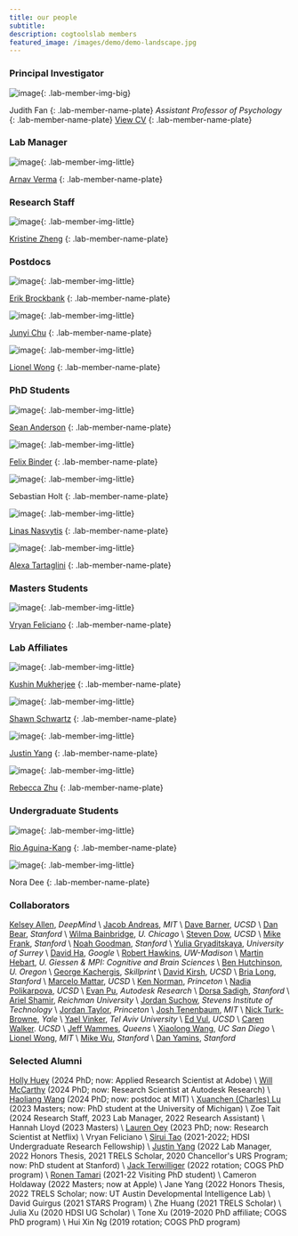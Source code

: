 ```yaml
---
title: our people
subtitle: 
description: cogtoolslab members
featured_image: /images/demo/demo-landscape.jpg
---
```


### Principal Investigator

![image]({{site.baseurl}}/images/people/FanJE_photo.jpg){: .lab-member-img-big}

Judith Fan
{: .lab-member-name-plate}
_Assistant Professor of Psychology_
{: .lab-member-name-plate}
<a href="{{site.url}}/cv/FanJudith_CV.pdf" target="_blank" rel="noopener noreferrer">View CV</a>
{: .lab-member-name-plate}

### Lab Manager

![image]({{site.baseurl}}/images/people/VermaA_photo.jpeg){: .lab-member-img-little}

[Arnav Verma](https://www.arnavverma.com/)
{: .lab-member-name-plate}

### Research Staff

![image]({{site.baseurl}}/images/people/ZhengK_photo.jpg){: .lab-member-img-little}

[Kristine Zheng](https://kristinezheng.github.io/ )
{: .lab-member-name-plate}


### Postdocs

![image]({{site.baseurl}}/images/people/BrockbankE_photo.jpg){: .lab-member-img-little}

[Erik Brockbank](https://www.erikbrockbank.com/)
{: .lab-member-name-plate}

![image]({{site.baseurl}}/images/people/ChuJ_photo.png){: .lab-member-img-little}

[Junyi Chu](https://jchu10.github.io/)
{: .lab-member-name-plate}

![image]({{site.baseurl}}/images/people/WongL_photo.png){: .lab-member-img-little}

[Lionel Wong](https://web.mit.edu/zyzzyva/www/academic.html)
{: .lab-member-name-plate}

### PhD Students

![image]({{site.baseurl}}/images/people/AndersonS_photo.png){: .lab-member-img-little}

[Sean Anderson](https://spascience.github.io/)
{: .lab-member-name-plate}

![image]({{site.baseurl}}/images/people/BinderF_photo.png){: .lab-member-img-little}

[Felix Binder](http://ac.felixbinder.net/)
{: .lab-member-name-plate}

![image]({{site.baseurl}}/images/people/HoltS_photo.jpg){: .lab-member-img-little}

Sebastian Holt
{: .lab-member-name-plate}

![image]({{site.baseurl}}/images/people/NasvytisL_photo.jpg){: .lab-member-img-little}

[Linas Nasvytis](https://linasnasvytis.com)
{: .lab-member-name-plate}

![image]({{site.baseurl}}/images/people/TartagliniA_photo.png){: .lab-member-img-little}

[Alexa Tartaglini](https://www.alexatartaglini.com/)
{: .lab-member-name-plate}

### Masters Students

![image]({{site.baseurl}}/images/people/FelicianoV_photo.jpg){: .lab-member-img-little}

[Vryan Feliciano](https://www.linkedin.com/in/vryan-feliciano/)
{: .lab-member-name-plate}

### Lab Affiliates

![image]({{site.baseurl}}/images/people/MukherjeeK_photo.jpg){: .lab-member-img-little}

[Kushin Mukherjee](https://kushinm.github.io/)
{: .lab-member-name-plate}

![image]({{site.baseurl}}/images/people/SchwartzS_photo.jpg){: .lab-member-img-little}

[Shawn Schwartz](https://shawnschwartz.com/)
{: .lab-member-name-plate}

![image]({{site.baseurl}}/images/people/YangJ_photo.jpg){: .lab-member-img-little}

[Justin Yang](https://justintheyang.github.io/)
{: .lab-member-name-plate}

![image]({{site.baseurl}}/images/people/ZhuR_photo.jpg){: .lab-member-img-little}

[Rebecca Zhu](https://profiles.stanford.edu/rebecca-zhu)
{: .lab-member-name-plate}

### Undergraduate Students

![image]({{site.baseurl}}/images/people/AguinaKangR_photo.jpeg){: .lab-member-img-little}

[Rio Aguina-Kang](https://www.linkedin.com/in/raguinak/)
{: .lab-member-name-plate}

![image]({{site.baseurl}}/images/people/DeeN_photo.png){: .lab-member-img-little}

Nora Dee
{: .lab-member-name-plate}

### Collaborators
[Kelsey Allen](https://web.mit.edu/krallen/www/), _DeepMind_ \\
[Jacob Andreas](https://www.mit.edu/~jda/), _MIT_ \\
[Dave Barner](http://www.ladlab.com/), _UCSD_ \\
[Dan Bear](http://neuroailab.stanford.edu/), _Stanford_ \\
[Wilma Bainbridge](https://brainbridgelab.uchicago.edu/), _U. Chicago_ \\
[Steven Dow](http://spdow.ucsd.edu/), _UCSD_ \\
[Mike Frank](https://web.stanford.edu/~mcfrank/), _Stanford_ \\
[Noah Goodman](https://cocolab.stanford.edu/), _Stanford_ \\
[Yulia Gryaditskaya](https://yulia.gryaditskaya.com/), _University of Surrey_ \\
[David Ha](http://otoro.net/), _Google_ \\
[Robert Hawkins](https://rdhawkins.com/), _UW-Madison_ \\
[Martin Hebart](http://martin-hebart.de/), _U. Giessen & MPI: Cognitive and Brain Sciences_ \\
[Ben Hutchinson](https://hulacon.uoregon.edu/), _U. Oregon_ \\
[George Kachergis](https://kachergis.com/), _Skillprint_ \\
[David Kirsh](http://adrenaline.ucsd.edu/kirsh/), _UCSD_ \\
[Bria Long](https://www.brialong.com/), _Stanford_ \\
[Marcelo Mattar](https://mattarlab.ucsd.edu/), _UCSD_ \\
[Ken Norman](https://compmem.princeton.edu/), _Princeton_ \\
[Nadia Polikarpova](https://cseweb.ucsd.edu/~npolikarpova/), _UCSD_ \\
[Evan Pu](https://evanthebouncy.github.io/), _Autodesk Research_ \\
[Dorsa Sadigh](https://dorsa.fyi/), _Stanford_ \\
[Ariel Shamir](https://faculty.runi.ac.il/arik/site/index.asp), _Reichman University_ \\
[Jordan Suchow](https://suchow.io/), _Stevens Institute of Technology_ \\
[Jordan Taylor](http://ipalab.princeton.edu/), _Princeton_ \\
[Josh Tenenbaum](https://cocosci.mit.edu/josh), _MIT_ \\
[Nick Turk-Browne](https://ntblab.yale.edu/), _Yale_ \\
[Yael Vinker](https://yael-vinker.github.io/website/), _Tel Aviv University_ \\
[Ed Vul](http://www.evullab.org/), _UCSD_ \\
[Caren Walker](http://elc-lab-ucsd.com/). _UCSD_ \\
[Jeff Wammes](https://www.thelamplab.ca/), _Queens_ \\
[Xiaolong Wang](https://xiaolonw.github.io/), _UC San Diego_ \\
[Lionel Wong](https://web.mit.edu/zyzzyva/www/academic.html), _MIT_ \\
[Mike Wu](https://www.mikehwu.com/), _Stanford_ \\
[Dan Yamins](http://neuroailab.stanford.edu/), _Stanford_

### Selected Alumni

[Holly Huey](https://hollyhuey.github.io/) (2024 PhD; now: Applied Research Scientist at Adobe) \\
[Will McCarthy](http://wpmccarthy.com/) (2024 PhD; now: Research Scientist at Autodesk Research) \\
[Haoliang Wang](https://haoliangwang.github.io/) (2024 PhD; now: postdoc at MIT) \\
[Xuanchen (Charles) Lu](https://xuanchenlu.com/) (2023 Masters; now: PhD student at the University of Michigan) \\
Zoe Tait (2024 Research Staff, 2023 Lab Manager, 2022 Research Assistant) \\
Hannah Lloyd (2023 Masters) \\
[Lauren Oey](https://la-oey.github.io/) (2023 PhD; now: Research Scientist at Netflix) \\
Vryan Feliciano \\
[Sirui Tao](https://dylantao.github.io/) (2021-2022; HDSI Undergraduate Research Fellowship) \\
[Justin Yang](https://justintheyang.github.io/) (2022 Lab Manager, 2022 Honors Thesis, 2021 TRELS Scholar, 2020 Chancellor's URS Program; now: PhD student at Stanford) \\
[Jack Terwilliger](http://jackterwilliger.com/) (2022 rotation; COGS PhD program) \\
[Ronen Tamari](https://ronentk.github.io/) (2021-22 Visiting PhD student) \\
Cameron Holdaway (2022 Masters; now at Apple) \\
Jane Yang (2022 Honors Thesis, 2022 TRELS Scholar; now: UT Austin Developmental Intelligence Lab) \\
David Guirgus (2021 STARS Program) \\
Zhe Huang (2021 TRELS Scholar) \\
Julia Xu (2020 HDSI UG Scholar) \\
Tone Xu (2019-2020 PhD affiliate; COGS PhD program) \\
Hui Xin Ng (2019 rotation; COGS PhD program)